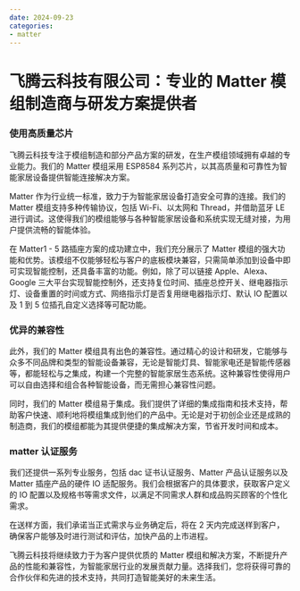 ```yaml
---
date: 2024-09-23
categories:
- matter
---
```


# 飞腾云科技有限公司：专业的 Matter 模组制造商与研发方案提供者
<!-- more -->
### 使用高质量芯片
飞腾云科技专注于模组制造和部分产品方案的研发，在生产模组领域拥有卓越的专业能力。我们的 Matter 模组采用 ESP8584 系列芯片，以其高质量和可靠性为智能家居设备提供智能连接解决方案。

Matter 作为行业统一标准，致力于为智能家居设备打造安全可靠的连接。我们的 Matter 模组支持多种传输协议，包括 Wi-Fi、以太网和 Thread，并借助蓝牙 LE 进行调试。这使得我们的模组能够与各种智能家居设备和系统实现无缝对接，为用户提供流畅的智能体验。

在 Matter1 - 5 路插座方案的成功建立中，我们充分展示了 Matter 模组的强大功能和优势。该模组不仅能够轻松与客户的底板模块兼容，只需简单添加到设备中即可实现智能控制，还具备丰富的功能。例如，除了可以链接 Apple、Alexa、Google 三大平台实现智能控制外，还支持复位时间、插座总控开关、继电器指示灯、设备重置的时间或方式、网络指示灯是否复用继电器指示灯、默认 IO 配置以及 1 到 5 位插孔自定义选择等可配功能。

### 优异的兼容性
此外，我们的 Matter 模组具有出色的兼容性。通过精心的设计和研发，它能够与众多不同品牌和类型的智能设备兼容，无论是智能灯具、智能家电还是智能传感器等，都能轻松与之集成，构建一个完整的智能家居生态系统。这种兼容性使得用户可以自由选择和组合各种智能设备，而无需担心兼容性问题。

同时，我们的 Matter 模组易于集成。我们提供了详细的集成指南和技术支持，帮助客户快速、顺利地将模组集成到他们的产品中。无论是对于初创企业还是成熟的制造商，我们的模组都能为其提供便捷的集成解决方案，节省开发时间和成本。

### matter 认证服务
我们还提供一系列专业服务，包括 dac 证书认证服务、Matter 产品认证服务以及 Matter 插座产品的硬件 IO 适配服务。我们会根据客户的具体要求，获取客户定义的 IO 配置以及规格书等需求文件，以满足不同需求人群和成品购买顾客的个性化需求。

在送样方面，我们承诺当正式需求与业务确定后，将在 2 天内完成送样到客户，确保客户能够及时进行测试和评估，加快产品的上市进程。

飞腾云科技将继续致力于为客户提供优质的 Matter 模组和解决方案，不断提升产品的性能和兼容性，为智能家居行业的发展贡献力量。选择我们，您将获得可靠的合作伙伴和先进的技术支持，共同打造智能美好的未来生活。